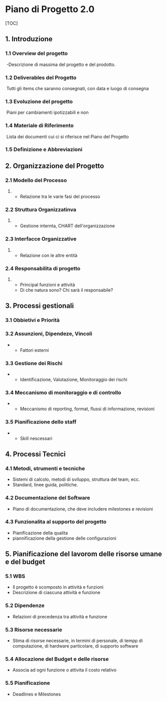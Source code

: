 # Piano di Progetto 2.0

[TOC]

## 1. Introduzione

### 1.1 Overview del progetto

​	-Descrizione di massima del progetto e del prodotto.

### 1.2 Deliverables del Progetto

​	Tutti gli items che saranno consegnati, con data e luogo di consegna

### 1.3 Evoluzione del progetto

​	Piani per cambiamenti ipotizzabili e non

### 1.4 Materiale di Riferimento

​	Lista dei documenti cui ci si riferisce nel Piano del Progetto

### 1.5 Definizione e Abbreviazioni



## 2. Organizzazione del Progetto

### 2.1 Modello del Processo

1. - Relazione tra le varie fasi del processo

### 2.2 Struttura Organizzatinva

1. - Gestione internta, CHART dell'organizzazione

### 2.3 Interfacce Organizzative

1. - Relazione con le altre entità

### 2.4 Responsabilita di progetto

1. - Principal funzioni e attività
   - Di che natura sono? Chi sarà il responsabile?



## 3. Processi gestionali

### 3.1 Obbietivi e Priorità

### 3.2 Assunzioni, Dipendeze, Vincoli

- - Fattori esterni

### 3.3 Gestione dei Rischi

- - Identificazione, Valutazione, Monitoraggio dei rischi

### 3.4 Meccanismo di monitoraggio e di controllo

- - Meccanismo di reporting, format, flussi di informazione, revisioni

### 3.5 Pianificazione dello staff

- - Skill nescessari



## 4. Processi Tecnici

### 4.1 Metodi, strumenti e tecniche

- Sistemi di calcolo, metodi di sviluppo, struttura del team, ecc.
- Standard, linee guida, politiche.

### 4.2 Documentazione del Software

- Piano di documentazione, che deve includere milestones  e revisioni

### 4.3 Funzionalita al supporto del progetto

- Pianificazione della qualita
- piannificazione della gestione delle configurazioni



## 5. Pianificazione del lavorom delle risorse umane e del budget

### 5.1 WBS

- Il progetto è scomposto in attività e funzioni
- Descrizione di ciascuna attività e funzione

### 5.2 Dipendenze

- Relazioni di precedenza tra attività e funzione

### 5.3 Risorse necessarie

- Stima di risorse necessarie, in termini di personale, di tempp di computazione, di hardware particolare, di supporto software

### 5.4 Allocazione del Budget e delle risorse

- Associa ad ogni funzione o attivita il costo relativo

### 5.5 Pianificazione

- Deadlines e Milestones
